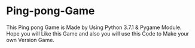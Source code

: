 # Ping-pong-Game
This Ping pong Game is Made by Using Python 3.7.1 &amp; Pygame Module. Hope you will Like this Game and also you will use this Code to Make your own Version Game.
